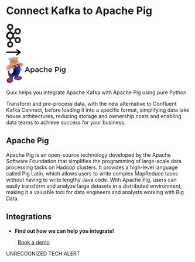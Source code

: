 # Connect Kafka to Apache Pig

<div class="connect-images cards blog-grid-card" markdown>
<div>
<img src="../images/kafka_logo.png" width="40px" />
</div>
<div>
<img src="../images/arrow.svg" width="40px" />
</div>
<div>
<img src="./images/apache-pig_1.jpg" />
</div>
</div>

Quix helps you integrate Apache Kafka with Apache Pig using pure Python.

Transform and pre-process data, with the new alternative to Confluent Kafka Connect, before loading it into a specific format, simplifying data lake house arthitectures, reducing storage and ownership costs and enabling data teams to achieve success for your business.

## Apache Pig

Apache Pig is an open-source technology developed by the Apache Software Foundation that simplifies the programming of large-scale data processing tasks on Hadoop clusters. It provides a high-level language called Pig Latin, which allows users to write complex MapReduce tasks without having to write lengthy Java code. With Apache Pig, users can easily transform and analyze large datasets in a distributed environment, making it a valuable tool for data engineers and analysts working with Big Data.

## Integrations

<div class="grid cards" markdown>

- __Find out how we can help you integrate!__

    <a class="md-button md-button--primary" href="https://share.hsforms.com/1iW0TmZzKQMChk0lxd_tGiw4yjw2?__hstc=175542013.2303933fbd746c0ac86d9ccbe9bc9100.1728383268831.1729603416735.1729620918855.31&__hssc=175542013.1.1729620918855&__hsfp=2132701734" target="_blank" style="margin:.5rem;">Book a demo</a>

</div>


UNRECOGNIZED TECH ALERT

